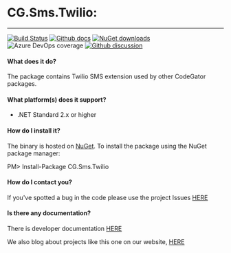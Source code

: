 # CG.Sms.Twilio: 
---
[![Build Status](https://dev.azure.com/codegator/CG.Sms.Twilio/_apis/build/status/CodeGator.CG.Sms.Twilio?branchName=main)](https://dev.azure.com/codegator/CG.Sms.Twilio/_build/latest?definitionId=28&branchName=main)
[![Github docs](https://img.shields.io/static/v1?label=Documentation&message=online&color=blue)](https://codegator.github.io/CG.Sms.Twilio/index.html)
[![NuGet downloads](https://img.shields.io/nuget/dt/CG.Sms.Twilio.svg?style=flat)](https://nuget.org/packages/CG.Sms.Twilio)
![Azure DevOps coverage](https://img.shields.io/azure-devops/coverage/codegator/CG.Sms.Twilio/28)
[![Github discussion](https://img.shields.io/badge/Discussion-online-blue)](https://github.com/CodeGator/CG.Sms.Twilio/discussions)

#### What does it do?
The package contains Twilio SMS extension used by other CodeGator packages.

#### What platform(s) does it support?
* .NET Standard 2.x or higher

#### How do I install it?
The binary is hosted on [NuGet](https://www.nuget.org/packages/CG.Sms.Twilio/). To install the package using the NuGet package manager:

PM> Install-Package CG.Sms.Twilio

#### How do I contact you?
If you've spotted a bug in the code please use the project Issues [HERE](https://github.com/CodeGator/CG.Sms.Twilio/issues)

#### Is there any documentation?
There is developer documentation [HERE](https://codegator.github.io/CG.Sms.Twilio/)

We also blog about projects like this one on our website, [HERE](http://www.codegator.com)